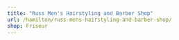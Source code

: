 ```yaml
---
title: "Russ Men's Hairstyling and Barber Shop"
url: /hamilton/russ-mens-hairstyling-and-barber-shop/
shop: Friseur
---
```

